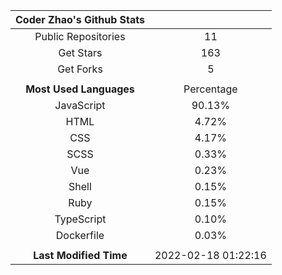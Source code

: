 | **Coder Zhao's Github Stats** | |
|:-:|:-:|
| Public Repositories | 11 |
| Get Stars | 163 |
| Get Forks | 5 |
| | |
| **Most Used Languages** | Percentage |
| JavaScript | 90.13% |
| HTML | 4.72% |
| CSS | 4.17% |
| SCSS | 0.33% |
| Vue | 0.23% |
| Shell | 0.15% |
| Ruby | 0.15% |
| TypeScript | 0.10% |
| Dockerfile | 0.03% |
| | |
| **Last Modified Time** | 2022-02-18 01:22:16 |
